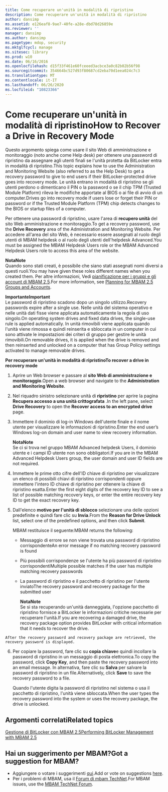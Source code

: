 ```yaml
---
title: Come recuperare un'unità in modalità di ripristino
description: Come recuperare un'unità in modalità di ripristino
author: dansimp
ms.assetid: e126eaf8-9ae7-40fe-a28e-dbd78d26859e
ms.reviewer: ''
manager: dansimp
ms.author: dansimp
ms.pagetype: mdop, security
ms.mktglfcycl: manage
ms.sitesec: library
ms.prod: w10
ms.date: 06/16/2016
ms.openlocfilehash: d15f33f461e60fceeed3acbce3a0c82b02b56f98
ms.sourcegitcommit: 354664bc527d93f80687cd2eba70d1eea024c7c3
ms.translationtype: MT
ms.contentlocale: it-IT
ms.lasthandoff: 06/26/2020
ms.locfileid: "10823366"
---
```

# <span data-ttu-id="28710-103">Come recuperare un'unità in modalità di ripristino</span><span class="sxs-lookup"><span data-stu-id="28710-103">How to Recover a Drive in Recovery Mode</span></span>


<span data-ttu-id="28710-104">Questo argomento spiega come usare il sito Web di amministrazione e monitoraggio (noto anche come Help desk) per ottenere una password di ripristino da assegnare agli utenti finali se l'unità protetta da BitLocker entra in modalità di ripristino.</span><span class="sxs-lookup"><span data-stu-id="28710-104">This topic explains how to use the Administration and Monitoring Website (also referred to as the Help Desk) to get a recovery password to give to end users if their BitLocker-protected drive goes into recovery mode.</span></span> <span data-ttu-id="28710-105">Le unità entrano in modalità di ripristino se gli utenti perdono o dimenticano il PIN o la password o se il chip TPM (Trusted Module Platform) rileva le modifiche apportate al BIOS o ai file di avvio di un computer.</span><span class="sxs-lookup"><span data-stu-id="28710-105">Drives go into recovery mode if users lose or forget their PIN or password or if the Trusted Module Platform (TPM) chip detects changes to the BIOS or startup files of a computer.</span></span>

<span data-ttu-id="28710-106">Per ottenere una password di ripristino, usare l'area di **recupero unità** del sito Web amministrazione e monitoraggio.</span><span class="sxs-lookup"><span data-stu-id="28710-106">To get a recovery password, use the **Drive Recovery** area of the Administration and Monitoring Website.</span></span> <span data-ttu-id="28710-107">Per accedere all'area del sito Web, è necessario essere assegnati al ruolo degli utenti di MBAM helpdesk o al ruolo degli utenti dell'helpdesk Advanced.</span><span class="sxs-lookup"><span data-stu-id="28710-107">You must be assigned the MBAM Helpdesk Users role or the MBAM Advanced Helpdesk Users role to access this area of the website.</span></span>

**<span data-ttu-id="28710-108">Nota</span><span class="sxs-lookup"><span data-stu-id="28710-108">Note</span></span>**  
<span data-ttu-id="28710-109">Quando sono stati creati, è possibile che siano stati assegnati nomi diversi a questi ruoli.</span><span class="sxs-lookup"><span data-stu-id="28710-109">You may have given these roles different names when you created them.</span></span> <span data-ttu-id="28710-110">Per altre informazioni, Vedi [pianificazione per i gruppi e gli account di MBAM 2,5](planning-for-mbam-25-groups-and-accounts.md#bkmk-helpdesk-roles).</span><span class="sxs-lookup"><span data-stu-id="28710-110">For more information, see [Planning for MBAM 2.5 Groups and Accounts](planning-for-mbam-25-groups-and-accounts.md#bkmk-helpdesk-roles).</span></span>



**<span data-ttu-id="28710-111">Importante</span><span class="sxs-lookup"><span data-stu-id="28710-111">Important</span></span>**  
<span data-ttu-id="28710-112">Le password di ripristino scadono dopo un singolo utilizzo.</span><span class="sxs-lookup"><span data-stu-id="28710-112">Recovery passwords expire after a single use.</span></span> <span data-ttu-id="28710-113">Nelle unità del sistema operativo e nelle unità dati fisse viene applicata automaticamente la regola di uso singolo.</span><span class="sxs-lookup"><span data-stu-id="28710-113">On operating system drives and fixed data drives, the single-use rule is applied automatically.</span></span> <span data-ttu-id="28710-114">In unità rimovibili viene applicata quando l'unità viene rimossa e quindi reinserita e sbloccata in un computer in cui sono attivate le impostazioni dei criteri di gruppo per gestire le unità rimovibili.</span><span class="sxs-lookup"><span data-stu-id="28710-114">On removable drives, it is applied when the drive is removed and then reinserted and unlocked on a computer that has Group Policy settings activated to manage removable drives.</span></span>



**<span data-ttu-id="28710-115">Per recuperare un'unità in modalità di ripristino</span><span class="sxs-lookup"><span data-stu-id="28710-115">To recover a drive in recovery mode</span></span>**

1.  <span data-ttu-id="28710-116">Aprire un Web browser e passare al **sito Web di amministrazione e monitoraggio**.</span><span class="sxs-lookup"><span data-stu-id="28710-116">Open a web browser and navigate to the **Administration and Monitoring Website**.</span></span>

2.  <span data-ttu-id="28710-117">Nel riquadro sinistro selezionare unità di **ripristino** per aprire la pagina **Recupera accesso a una unità crittografata** .</span><span class="sxs-lookup"><span data-stu-id="28710-117">In the left pane, select **Drive Recovery** to open the **Recover access to an encrypted drive** page.</span></span>

3.  <span data-ttu-id="28710-118">Immettere il dominio di log-in Windows dell'utente finale e il nome utente per visualizzare le informazioni di ripristino.</span><span class="sxs-lookup"><span data-stu-id="28710-118">Enter the end user’s Windows log-on domain and user name to view recovery information.</span></span>

    **<span data-ttu-id="28710-119">Nota</span><span class="sxs-lookup"><span data-stu-id="28710-119">Note</span></span>**  
    <span data-ttu-id="28710-120">Se ci si trova nel gruppo MBAM Advanced helpdesk Users, il dominio utente e i campi ID utente non sono obbligatori.</span><span class="sxs-lookup"><span data-stu-id="28710-120">If you are in the MBAM Advanced Helpdesk Users group, the user domain and user ID fields are not required.</span></span>



4.  <span data-ttu-id="28710-121">Immettere le prime otto cifre dell'ID chiave di ripristino per visualizzare un elenco di possibili chiavi di ripristino corrispondenti oppure immettere l'intero ID chiave di ripristino per ottenere la chiave di ripristino esatta.</span><span class="sxs-lookup"><span data-stu-id="28710-121">Enter the first eight digits of the recovery key ID to see a list of possible matching recovery keys, or enter the entire recovery key ID to get the exact recovery key.</span></span>

5.  <span data-ttu-id="28710-122">Dall'elenco **motivo per l'unità di sblocco** selezionare una delle opzioni predefinite e quindi fare clic su **Invia**.</span><span class="sxs-lookup"><span data-stu-id="28710-122">From the **Reason for Drive Unlock** list, select one of the predefined options, and then click **Submit**.</span></span>

    <span data-ttu-id="28710-123">MBAM restituisce il seguente:</span><span class="sxs-lookup"><span data-stu-id="28710-123">MBAM returns the following:</span></span>

    -   <span data-ttu-id="28710-124">Messaggio di errore se non viene trovata una password di ripristino corrispondente</span><span class="sxs-lookup"><span data-stu-id="28710-124">An error message if no matching recovery password is found</span></span>

    -   <span data-ttu-id="28710-125">Più possibili corrispondenze se l'utente ha più password di ripristino corrispondenti</span><span class="sxs-lookup"><span data-stu-id="28710-125">Multiple possible matches if the user has multiple matching recovery passwords</span></span>

    -   <span data-ttu-id="28710-126">La password di ripristino e il pacchetto di ripristino per l'utente inviato</span><span class="sxs-lookup"><span data-stu-id="28710-126">The recovery password and recovery package for the submitted user</span></span>

        **<span data-ttu-id="28710-127">Nota</span><span class="sxs-lookup"><span data-stu-id="28710-127">Note</span></span>**  
        <span data-ttu-id="28710-128">Se si sta recuperando un'unità danneggiata, l'opzione pacchetto di ripristino fornisce a BitLocker le informazioni critiche necessarie per recuperare l'unità.</span><span class="sxs-lookup"><span data-stu-id="28710-128">If you are recovering a damaged drive, the recovery package option provides BitLocker with critical information that it needs to recover the drive.</span></span>



~~~
After the recovery password and recovery package are retrieved, the recovery password is displayed.
~~~

6. <span data-ttu-id="28710-129">Per copiare la password, fare clic su **copia chiave**e quindi incollare la password di ripristino in un messaggio di posta elettronica.</span><span class="sxs-lookup"><span data-stu-id="28710-129">To copy the password, click **Copy Key**, and then paste the recovery password into an email message.</span></span> <span data-ttu-id="28710-130">In alternativa, fare clic su **Salva** per salvare la password di ripristino in un file.</span><span class="sxs-lookup"><span data-stu-id="28710-130">Alternatively, click **Save** to save the recovery password to a file.</span></span>

   <span data-ttu-id="28710-131">Quando l'utente digita la password di ripristino nel sistema o usa il pacchetto di ripristino, l'unità viene sbloccata.</span><span class="sxs-lookup"><span data-stu-id="28710-131">When the user types the recovery password into the system or uses the recovery package, the drive is unlocked.</span></span>



## <span data-ttu-id="28710-132">Argomenti correlati</span><span class="sxs-lookup"><span data-stu-id="28710-132">Related topics</span></span>


[<span data-ttu-id="28710-133">Gestione di BitLocker con MBAM 2.5</span><span class="sxs-lookup"><span data-stu-id="28710-133">Performing BitLocker Management with MBAM 2.5</span></span>](performing-bitlocker-management-with-mbam-25.md)



## <span data-ttu-id="28710-134">Hai un suggerimento per MBAM?</span><span class="sxs-lookup"><span data-stu-id="28710-134">Got a suggestion for MBAM?</span></span>
- <span data-ttu-id="28710-135">Aggiungere o votare i suggerimenti [qui](http://mbam.uservoice.com/forums/268571-microsoft-bitlocker-administration-and-monitoring).</span><span class="sxs-lookup"><span data-stu-id="28710-135">Add or vote on suggestions [here](http://mbam.uservoice.com/forums/268571-microsoft-bitlocker-administration-and-monitoring).</span></span> 
- <span data-ttu-id="28710-136">Per i problemi di MBAM, usa il [Forum di mbam TechNet](https://social.technet.microsoft.com/Forums/home?forum=mdopmbam).</span><span class="sxs-lookup"><span data-stu-id="28710-136">For MBAM issues, use the [MBAM TechNet Forum](https://social.technet.microsoft.com/Forums/home?forum=mdopmbam).</span></span> 





